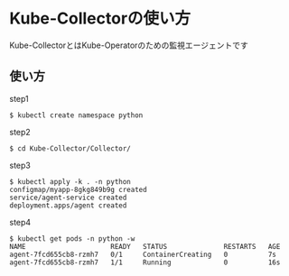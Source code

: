 # Kube-Collectorの使い方

Kube-CollectorとはKube-Operatorのための監視エージェントです


## 使い方
step1

```
$ kubectl create namespace python
```

step2

```
$ cd Kube-Collector/Collector/
```

step3

```
$ kubectl apply -k . -n python
configmap/myapp-8gkg849b9g created
service/agent-service created
deployment.apps/agent created
```

step4
```
$ kubectl get pods -n python -w
NAME                     READY   STATUS              RESTARTS   AGE
agent-7fcd655cb8-rzmh7   0/1     ContainerCreating   0          7s
agent-7fcd655cb8-rzmh7   1/1     Running             0          16s
```


